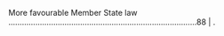 More favourable Member State law ....................................................................................88                                                                                                                                                                                                                                                                                                        | . 